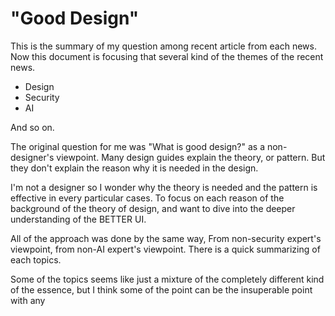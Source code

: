 "Good Design"
=======

This is the summary of my question among recent article from each news. Now this document is focusing that several kind of the themes of the recent news.

- Design
- Security
- AI

And so on. 

The original question for me was "What is good design?" as a non-designer's viewpoint. Many design guides explain the theory, or pattern. But they don't explain the reason why it is needed in the design. 

I'm not a designer so I wonder why the theory is needed and the pattern is effective in every particular cases. To focus on each reason of the background of the theory of design, and want to dive into the deeper understanding of the BETTER UI.

All of the approach was done by the same way, From non-security expert's viewpoint, from non-AI expert's viewpoint. There is a quick summarizing of each topics.

Some of the topics seems like just a mixture of the completely different kind of the essence, but I think some of the point can be the insuperable point with any 
